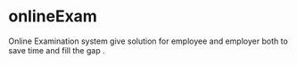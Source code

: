 # onlineExam
Online Examination system give solution for employee and employer both to save time and fill the gap .
